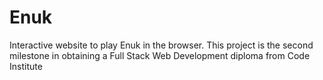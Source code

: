 # Enuk
Interactive website to play Enuk in the browser. This project is the second milestone in obtaining a Full Stack Web Development diploma from Code Institute
